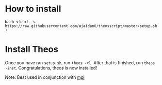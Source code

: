 # How to install

```bash <(curl -s https://raw.githubusercontent.com/ajaidan0/theosscript/master/setup.sh)```

# Install Theos

Once you have ran ```setup.sh```, run ```theos -cl```. After that is finished, run ```theos -inst```. Congratulations, theos is now installed!

Note: Best used in conjunction with [mpi](https://github.com/samoht9277/mpi)
